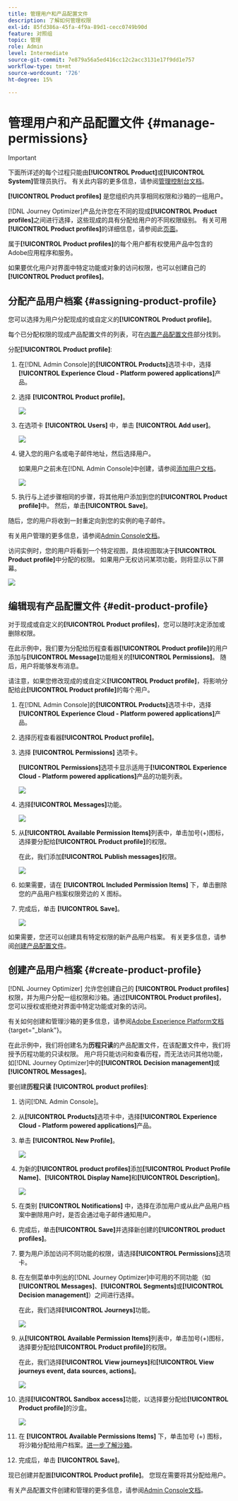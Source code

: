 ```yaml
---
title: 管理用户和产品配置文件
description: 了解如何管理权限
exl-id: 85fd386a-45fa-4f9a-89d1-cecc0749b90d
feature: 对照组
topic: 管理
role: Admin
level: Intermediate
source-git-commit: 7e879a56a5ed416cc12c2acc3131e17f9dd1e757
workflow-type: tm+mt
source-wordcount: '726'
ht-degree: 15%

---
```


# 管理用户和产品配置文件 {#manage-permissions}

>[!IMPORTANT]
>
> 下面所详述的每个过程只能由&#x200B;**[!UICONTROL Product]**&#x200B;或&#x200B;**[!UICONTROL System]**&#x200B;管理员执行。 有关此内容的更多信息，请参阅[管理控制台文档](https://helpx.adobe.com/enterprise/admin-guide.html/enterprise/using/admin-roles.ug.html)。

**[!UICONTROL Product profiles]** 是您组织内共享相同权限和沙箱的一组用户。

[!DNL Journey Optimizer]产品允许您在不同的现成&#x200B;**[!UICONTROL Product profiles]**&#x200B;之间进行选择，这些现成的具有分配给用户的不同权限级别。 有关可用&#x200B;**[!UICONTROL Product profiles]**&#x200B;的详细信息，请参阅此[页面](ootb-product-profiles.md)。

属于&#x200B;**[!UICONTROL Product profiles]**&#x200B;的每个用户都有权使用产品中包含的Adobe应用程序和服务。

如果要优化用户对界面中特定功能或对象的访问权限，也可以创建自己的&#x200B;**[!UICONTROL Product profiles]**。

## 分配产品用户档案 {#assigning-product-profile}

您可以选择为用户分配现成的或自定义的&#x200B;**[!UICONTROL Product profile]**。

每个已分配权限的现成产品配置文件的列表，可在[内置产品配置文件](ootb-product-profiles.md)部分找到。

分配&#x200B;**[!UICONTROL Product profile]**:

1. 在[!DNL Admin Console]的&#x200B;**[!UICONTROL Products]**&#x200B;选项卡中，选择&#x200B;**[!UICONTROL Experience Cloud - Platform powered applications]**&#x200B;产品。

1. 选择 **[!UICONTROL Product profile]**。

   ![](../assets/do-not-localize/access_control_2.png)

1. 在选项卡 **[!UICONTROL Users]** 中，单击 **[!UICONTROL Add user]**。

   ![](../assets/do-not-localize/access_control_3.png)

1. 键入您的用户名或电子邮件地址，然后选择用户。

   如果用户之前未在[!DNL Admin Console]中创建，请参阅[添加用户文档](https://helpx.adobe.com/enterprise/admin-guide.html/enterprise/using/manage-users-individually.ug.html#add-users)。

   ![](../assets/do-not-localize/access_control_4.png)

1. 执行与上述步骤相同的步骤，将其他用户添加到您的&#x200B;**[!UICONTROL Product profile]**&#x200B;中。 然后，单击&#x200B;**[!UICONTROL Save]**。

随后，您的用户将收到一封重定向到您的实例的电子邮件。

有关用户管理的更多信息，请参阅[Admin Console文档](https://helpx.adobe.com/enterprise/admin-guide.html/enterprise/using/manage-users-individually.ug.html)。

访问实例时，您的用户将看到一个特定视图，具体视图取决于&#x200B;**[!UICONTROL Product profile]**&#x200B;中分配的权限。 如果用户无权访问某项功能，则将显示以下屏幕。

![](../assets/do-not-localize/access_control_1.png)

## 编辑现有产品配置文件 {#edit-product-profile}

对于现成或自定义的&#x200B;**[!UICONTROL Product profiles]**，您可以随时决定添加或删除权限。

在此示例中，我们要为分配给历程查看器&#x200B;**[!UICONTROL Product profile]**&#x200B;的用户添加与&#x200B;**[!UICONTROL Message]**&#x200B;功能相关的&#x200B;**[!UICONTROL Permissions]**。 随后，用户将能够发布消息。

请注意，如果您修改现成的或自定义&#x200B;**[!UICONTROL Product profile]**，将影响分配给此&#x200B;**[!UICONTROL Product profile]**&#x200B;的每个用户。

1. 在[!DNL Admin Console]的&#x200B;**[!UICONTROL Products]**&#x200B;选项卡中，选择&#x200B;**[!UICONTROL Experience Cloud - Platform powered applications]**&#x200B;产品。

1. 选择历程查看器&#x200B;**[!UICONTROL Product profile]**。

1. 选择 **[!UICONTROL Permissions]** 选项卡。

   **[!UICONTROL Permissions]**&#x200B;选项卡显示适用于&#x200B;**[!UICONTROL Experience Cloud - Platform powered applications]**&#x200B;产品的功能列表。

   ![](../assets/do-not-localize/access_control_5.png)

1. 选择&#x200B;**[!UICONTROL Messages]**&#x200B;功能。

   ![](../assets/do-not-localize/access_control_6.png)

1. 从&#x200B;**[!UICONTROL Available Permission Items]**&#x200B;列表中，单击加号(+)图标，选择要分配给&#x200B;**[!UICONTROL Product profile]**&#x200B;的权限。

   在此，我们添加&#x200B;**[!UICONTROL Publish messages]**&#x200B;权限。

   ![](../assets/do-not-localize/access_control_7.png)

1. 如果需要，请在 **[!UICONTROL Included Permission Items]** 下，单击删除您的产品用户档案权限旁边的 X 图标。

1. 完成后，单击 **[!UICONTROL Save]**。

   ![](../assets/do-not-localize/access_control_8.png)

如果需要，您还可以创建具有特定权限的新产品用户档案。 有关更多信息，请参阅[创建产品配置文件](#create-product-profile)。

## 创建产品用户档案 {#create-product-profile}

[!DNL Journey Optimizer] 允许您创建自己的 **[!UICONTROL Product profiles]** 权限，并为用户分配一组权限和沙箱。通过&#x200B;**[!UICONTROL Product profiles]**，您可以授权或拒绝对界面中特定功能或对象的访问。

有关如何创建和管理沙箱的更多信息，请参阅[Adobe Experience Platform文档](https://experienceleague.adobe.com/docs/experience-platform/sandbox/ui/user-guide.html?lang=zh-Hans){target=&quot;_blank&quot;}。

在此示例中，我们将创建名为&#x200B;**历程只读**&#x200B;的产品配置文件，在该配置文件中，我们将授予历程功能的只读权限。 用户将只能访问和查看历程，而无法访问其他功能，如[!DNL Journey Optimizer]中的&#x200B;**[!UICONTROL Decision management]**&#x200B;或&#x200B;**[!UICONTROL Messages]**。

要创建&#x200B;**历程只读** **[!UICONTROL product profiles]**:

1. 访问[!DNL Admin Console]。

1. 从&#x200B;**[!UICONTROL Products]**&#x200B;选项卡中，选择&#x200B;**[!UICONTROL Experience Cloud - Platform powered applications]**&#x200B;产品。

1. 单击 **[!UICONTROL New Profile]**。

   ![](../assets/do-not-localize/access_control_9.png)

1. 为新的&#x200B;**[!UICONTROL product profiles]**&#x200B;添加&#x200B;**[!UICONTROL Product Profile Name]**、**[!UICONTROL Display Name]**&#x200B;和&#x200B;**[!UICONTROL Description]**。

   ![](../assets/do-not-localize/access_control_10.png)

1. 在类别 **[!UICONTROL Notifications]** 中，选择在添加用户或从此产品用户档案中删除用户时，是否会通过电子邮件通知用户。

1. 完成后，单击&#x200B;**[!UICONTROL Save]**&#x200B;并选择新创建的&#x200B;**[!UICONTROL product profiles]**。

1. 要为用户添加访问不同功能的权限，请选择&#x200B;**[!UICONTROL Permissions]**&#x200B;选项卡。

1. 在左侧菜单中列出的[!DNL Journey Optimizer]中可用的不同功能（如&#x200B;**[!UICONTROL Messages]**、**[!UICONTROL Segments]**&#x200B;或&#x200B;**[!UICONTROL Decision management]**）之间进行选择。

   在此，我们选择&#x200B;**[!UICONTROL Journeys]**&#x200B;功能。

   ![](../assets/do-not-localize/access_control_11.png)

1. 从&#x200B;**[!UICONTROL Available Permission Items]**&#x200B;列表中，单击加号(+)图标，选择要分配给&#x200B;**[!UICONTROL Product profile]**&#x200B;的权限。

   在此，我们选择&#x200B;**[!UICONTROL View journeys]**&#x200B;和&#x200B;**[!UICONTROL View journeys event, data sources, actions]**。

   ![](../assets/do-not-localize/access_control_12.png)

1. 选择&#x200B;**[!UICONTROL Sandbox access]**&#x200B;功能，以选择要分配给&#x200B;**[!UICONTROL Product profile]**&#x200B;的沙盒。

   ![](../assets/do-not-localize/access_control_13.png)

1. 在 **[!UICONTROL Available Permissions Items]** 下，单击加号 (+) 图标，将沙箱分配给用户档案。[进一步了解沙箱](sandboxes.md)。

1. 完成后，单击 **[!UICONTROL Save]**。

现已创建并配置&#x200B;**[!UICONTROL Product profile]**。 您现在需要将其分配给用户。

有关产品配置文件创建和管理的更多信息，请参阅[Admin Console文档](https://helpx.adobe.com/enterprise/admin-guide.html/enterprise/using/manage-product-profiles.ug.html)。
